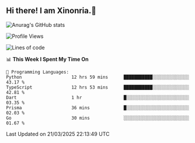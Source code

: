 ## Hi there! I am Xinonria.👋

![Anurag's GitHub stats](https://status-git-main-xinonrias-projects-f26540e3.vercel.app/api?username=xinonria&hide=stars,issues)

<!--START_SECTION:waka-->
![Profile Views](http://img.shields.io/badge/Profile%20Views-0-blue)

![Lines of code](https://img.shields.io/badge/From%20Hello%20World%20I%27ve%20Written-1.9%20million%20lines%20of%20code-blue)

📊 **This Week I Spent My Time On** 

```text
💬 Programming Languages: 
Python                   12 hrs 59 mins      ███████████░░░░░░░░░░░░░░   43.17 % 
TypeScript               12 hrs 53 mins      ███████████░░░░░░░░░░░░░░   42.81 % 
Dart                     1 hr                █░░░░░░░░░░░░░░░░░░░░░░░░   03.35 % 
Prisma                   36 mins             █░░░░░░░░░░░░░░░░░░░░░░░░   02.03 % 
Go                       30 mins             ░░░░░░░░░░░░░░░░░░░░░░░░░   01.67 % 
```


 Last Updated on 21/03/2025 22:13:49 UTC
<!--END_SECTION:waka-->

<!--
**xinonria/xinonria** is a ✨ _special_ ✨ repository because its `README.md` (this file) appears on your GitHub profile.

Here are some ideas to get you started:

- 🔭 I’m currently working on ...
- 🌱 I’m currently learning ...
- 👯 I’m looking to collaborate on ...
- 🤔 I’m looking for help with ...
- 💬 Ask me about ...
- 📫 How to reach me: ...
- 😄 Pronouns: ...
- ⚡ Fun fact: ...
-->
